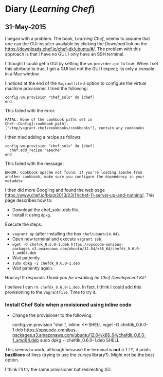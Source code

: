 # Diary (_Learning Chef_)

## 31-May-2015

I began with a problem. The book, _Learning Chef_, seems to assume
that one can the GUI installer available by clicking the _Download_
link on the https://downloads.chef.io/chef-dk/ubuntu/#/. The problem
with this approach is that I have no GUI. I only have an SSH
terminal.

I thought I could get a GUI by setting the `vm.provider.gui` to
true. When I set this attribute to true, I get a GUI but not the GUI I
expect; its only a console in a Mac window.

I noticed at the end of the `Vagrantfile` a option to configure the
virtual machine provisioner. I tried the following:

	config.vm.provision "chef_solo" do |chef|
	end

This failed with the error:

	FATAL: None of the cookbook paths set in
    Chef::Config[:cookbook_path],
    ["/tmp/vagrant-chef/cookbooks/cookbooks"], contain any cookbooks

I then tried adding a recipe as follows:

	config.vm.provision "chef_solo" do |chef|
	  chef.add_recipe "apache"
	end

This failed with the message:

	ERROR: Cookbook apache not found. If you're loading apache from
    another cookbook, make sure you configure the dependency in your
    metadata

I then did more Googling and found the web page
https://www.chef.io/blog/2013/03/11/chef-11-server-up-and-running/. This
page describes how to:

* Download the chef_solo .deb file.
* Install it using `dpkg`.

Execute the steps:

* `vagrant up` (after installing the box `chef/ubuntu14.04`).
* Open new terminal and execute `vagrant ssh`.
* `wget -O chefdk_0.6.0-1.deb
https://opscode-omnibus-packages.s3.amazonaws.com/ubuntu/12.04/x86_64/chefdk_0.6.0-1_amd64.deb`
* Wait patiently.
* `sudo dpkg -i chefdk_0.6.0-1.deb`
* Wait patiently again.

Hooray! It responds _Thank you for installing he Chef Development
Kit!_

I believe I can `rm chefdk_0.6.0-1.deb`. In fact, I think I could add
this provisioning to the `Vagrantfile`. Time to try it.

### Install Chef Solo when provisioned using inline code

* Change the provisioner to the following:

	config.vm.provision "shell", inline: <<-SHELL
	  wget -O chefdk_0.6.0-1.deb https://opscode-omnibus-packages.s3.amazonaws.com/ubuntu/12.04/x86_64/chefdk_0.6.0-1_amd64.deb
	  sudo dpkg -i chefdk_0.6.0-1.deb
	SHELL

This seems to work, although because the terminal is **not** a TTY, it
prints **bazillions** of lines (trying to use the curses
library?). Might not be the best option.

I think I'll try the same provisioner but redirecting I/O.


